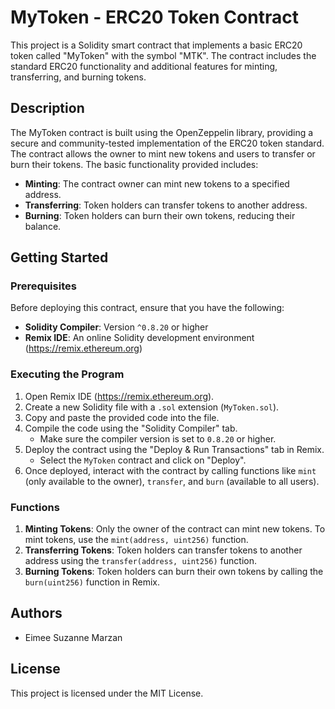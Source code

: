 # MyToken - ERC20 Token Contract

This project is a Solidity smart contract that implements a basic ERC20 token called "MyToken" with the symbol "MTK". The contract includes the standard ERC20 functionality and additional features for minting, transferring, and burning tokens.

## Description

The MyToken contract is built using the OpenZeppelin library, providing a secure and community-tested implementation of the ERC20 token standard. The contract allows the owner to mint new tokens and users to transfer or burn their tokens. The basic functionality provided includes:

- **Minting**: The contract owner can mint new tokens to a specified address.
- **Transferring**: Token holders can transfer tokens to another address.
- **Burning**: Token holders can burn their own tokens, reducing their balance.

## Getting Started

### Prerequisites

Before deploying this contract, ensure that you have the following:

- **Solidity Compiler**: Version `^0.8.20` or higher
- **Remix IDE**: An online Solidity development environment (https://remix.ethereum.org)

### Executing the Program

1. Open Remix IDE (https://remix.ethereum.org).
2. Create a new Solidity file with a `.sol` extension (`MyToken.sol`).
3. Copy and paste the provided code into the file.
4. Compile the code using the "Solidity Compiler" tab.
   - Make sure the compiler version is set to `0.8.20` or higher.
5. Deploy the contract using the "Deploy & Run Transactions" tab in Remix.
   - Select the `MyToken` contract and click on "Deploy".
6. Once deployed, interact with the contract by calling functions like `mint` (only available to the owner), `transfer`, and `burn` (available to all users).

### Functions

1. **Minting Tokens**: Only the owner of the contract can mint new tokens. To mint tokens, use the `mint(address, uint256)` function.
2. **Transferring Tokens**: Token holders can transfer tokens to another address using the `transfer(address, uint256)` function.
3. **Burning Tokens**: Token holders can burn their own tokens by calling the `burn(uint256)` function in Remix.

## Authors

- Eimee Suzanne Marzan

## License

This project is licensed under the MIT License.

